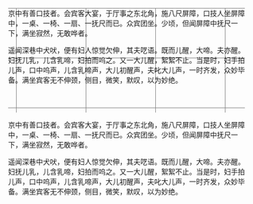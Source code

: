 <div style=
"
height:15em;border:Silver;margin:1em;
	--line-height:20px;--c:Gray;
	background-size: 10em calc(5*var(--line-height));
background-image:
    linear-gradient(to right, var(--c) 1px, transparent 1px),
		linear-gradient(to bottom, var(--c) 1px, transparent 1px);
	background-position-x:16px;
">

京中有善口技者。会宾客大宴，于厅事之东北角，施八尺屏障，口技人坐屏障中，一桌、一椅、一扇、一抚尺而已。众宾团坐。少顷，但闻屏障中抚尺一下，满坐寂然，无敢哗者。

遥闻深巷中犬吠，便有妇人惊觉欠伸，其夫呓语。既而儿醒，大啼。夫亦醒。妇抚儿乳，儿含乳啼，妇拍而呜之。又一大儿醒，絮絮不止。当是时，妇手拍儿声，口中呜声，儿含乳啼声，大儿初醒声，夫叱大儿声，一时齐发，众妙毕备。满坐宾客无不伸颈，侧目，微笑，默叹，以为妙绝。
</div>

<div style="
height:15em;border:Silver;margin:1em;
--s: 100px; /* control the size */

--_g: #0000 90deg,#eee 0;
background: 
conic-gradient(from 90deg at 2px 2px,var(--_g))
0 0/var(--s) var(--s),
conic-gradient(from 90deg at 1px 1px,var(--_g))
0 0/calc(var(--s)/5) calc(var(--s)/5)*/
">

京中有善口技者。会宾客大宴，于厅事之东北角，施八尺屏障，口技人坐屏障中，一桌、一椅、一扇、一抚尺而已。众宾团坐。少顷，但闻屏障中抚尺一下，满坐寂然，无敢哗者。

遥闻深巷中犬吠，便有妇人惊觉欠伸，其夫呓语。既而儿醒，大啼。夫亦醒。妇抚儿乳，儿含乳啼，妇拍而呜之。又一大儿醒，絮絮不止。当是时，妇手拍儿声，口中呜声，儿含乳啼声，大儿初醒声，夫叱大儿声，一时齐发，众妙毕备。满坐宾客无不伸颈，侧目，微笑，默叹，以为妙绝。
</div>
